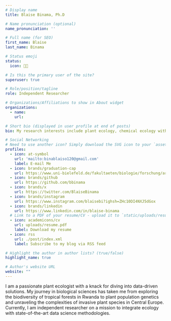```yaml
---
# Display name
title: Blaise Binama, Ph.D

# Name pronunciation (optional)
name_pronunciation: ''

# Full name (for SEO)
first_name: Blaise
last_name: Binama

# Status emoji
status:
  icon: ⛹🏿️

# Is this the primary user of the site?
superuser: true

# Role/position/tagline
role: Independent Researcher

# Organizations/Affiliations to show in About widget
organizations:
  - name: 
    url: 

# Short bio (displayed in user profile at end of posts)
bio: My research interests include plant ecology, chemical ecology with (a)biotic interactions, plant genetics, bodiversity and conservation and effect of climate changes.

# Social Networking
# Need to use another icon? Simply download the SVG icon to your `assets/media/icons/` folder.
profiles:
  - icon: at-symbol
    url: 'mailto:binablaiso120@gmail.com'
    label: E-mail Me
  - icon: brands/graduation-cap
    url: https://www.uni-bielefeld.de/fakultaeten/biologie/forschung/arbeitsgruppen/chem_eco/forschung/etablierungsmechanismen/index.xml
  - icon: brands/github
    url: https://github.com/bbinama
  - icon: brands/x
    url: https://twitter.com/BlaiseBinama
  - icon: brands/instagram
    url: https://www.instagram.com/blaisebi?ighsh=ZHc10DI4NXJ5dGox
  - icon: brands/linkedin
    url: https://www.linkedin.com/in/blaise-binama
  # Link to a PDF of your resume/CV - upload it to `static/uploads/resume.pdf`
  - icon: academicons/cv
    url: uploads/resume.pdf
    label: Download my resume
  - icon: rss
    url: ./post/index.xml
    label: Subscribe to my blog via RSS feed

# Highlight the author in author lists? (true/false)
highlight_name: true

# Author's website URL
website: ""
---
```


I am a passionate plant ecologist with a knack for diving into data-driven solutions. My journey in biological sciences has taken me from exploring the biodiversity of tropical forests in Rwanda to plant population genetics and unraveling the complexities of invasive plant species in Central Europe. Currently, I am independent researcher on a mission to integrate ecology with state-of-the-art data science methodologies.